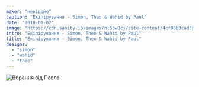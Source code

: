 ```yaml
---
maker: "невідомо"
caption: "Екіпірування - Simon, Theo & Wahid by Paul"
date: "2018-01-02"
image: "https://cdn.sanity.io/images/hl5bw8cj/site-content/4cf88b3cad5a8920a471a984b172e8f0fc7cee32-2000x2666.jpg"
intro: "Екіпірування - Simon, Theo & Wahid by Paul"
title: "Екіпірування - Simon, Theo & Wahid by Paul"
designs:
  - "simon"
  - "wahid"
  - "theo"
---
```


![Вбрання від Павла](https://posts.freesewing.org/uploads/outfit_wahid_theo_simon_by_paul_high_back_808c2ace5b.jpg "Вбрання від Павла")
